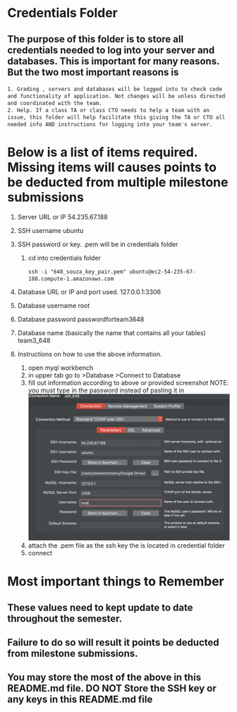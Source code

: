 # Credentials Folder

## The purpose of this folder is to store all credentials needed to log into your server and databases. This is important for many reasons. But the two most important reasons is

    1. Grading , servers and databases will be logged into to check code and functionality of application. Not changes will be unless directed and coordinated with the team.
    2. Help. If a class TA or class CTO needs to help a team with an issue, this folder will help facilitate this giving the TA or CTO all needed info AND instructions for logging into your team's server. 

# Below is a list of items required. Missing items will causes points to be deducted from multiple milestone submissions

1. Server URL or IP
    54.235.67.188
2. SSH username
    ubuntu
3. SSH password or key.
.pem will be in credentials folder
   1. cd into credentials folder

      ```
      ssh -i "648_souza_key_pair.pem" ubuntu@ec2-54-235-67-188.compute-1.amazonaws.com
      ```

1. Database URL or IP and port used.
    127.0.0.1:3306
2. Database username
    root
3. Database password
    passwordforteam3648
4. Database name (basically the name that contains all your tables)
    team3_648
5. Instructions on how to use the above information.
    1. open myql workbench
    2. in upper tab go to >Database >Connect to Database
    3. fill out information according to above or provided screenshot
        NOTE: you must type in the password instead of pasting it in
        ![Screenshot for database ssh](./screenshots/database_ssh.png)
    4. attach the .pem file as the ssh key the is located in credential folder
    5. connect

# Most important things to Remember

## These values need to kept update to date throughout the semester. <br>

## <strong>Failure to do so will result it points be deducted from milestone submissions.</strong><br>

## You may store the most of the above in this README.md file. DO NOT Store the SSH key or any keys in this README.md file

